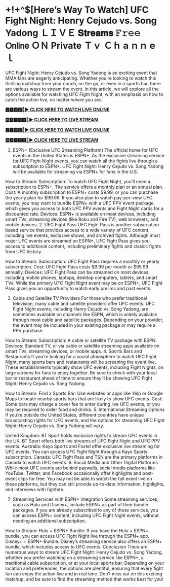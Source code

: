 # +!+^$[Here’s Way To Watch] UFC Fight Night: Henry Cejudo vs. Song Yadong ＬＩＶＥ 𝐒𝐭𝐫𝐞𝐚𝐦𝐬 𝙵𝚛𝚎𝚎 𝖮𝗇𝗅𝗂𝗇𝖾 ＯＮ Private Ｔｖ Ｃｈａｎｎｅｌ

UFC Fight Night: Henry Cejudo vs. Song Yadong is an exciting event that MMA fans are eagerly anticipating. Whether you’re looking to watch this thrilling matchup from your couch, on the go, or even in a sports bar, there are various ways to stream the event. In this article, we will explore all the options available for watching UFC Fight Night, with an emphasis on how to catch the action live, no matter where you are.

**[🅻🅸🆅🅴🔴▶️ CLICK HERE TO WATCH LIVE ONLINE](https://cutt.ly/vreQaNob)**

**[🆆🅰🆃🅲🅷🔴▶️ CLICK HERE TO LIVE STREAM](https://cutt.ly/vreQaNob)**

**[🅻🅸🆅🅴🔴▶️ CLICK HERE TO WATCH LIVE ONLINE](https://cutt.ly/vreQaNob)**

**[🆆🅰🆃🅲🅷🔴▶️ CLICK HERE TO LIVE STREAM](https://cutt.ly/vreQaNob)**

1. ESPN+ (Exclusive UFC Streaming Platform)
The official home for UFC events in the United States is ESPN+. As the exclusive streaming service for UFC Fight Night events, you can watch all the fights live through a subscription to ESPN+. UFC Fight Night: Henry Cejudo vs. Song Yadong will be available for streaming via ESPN+ for fans in the U.S.

How to Stream:
Subscription: To watch UFC Fight Night, you’ll need a subscription to ESPN+. The service offers a monthly plan or an annual plan.
Cost: A monthly subscription to ESPN+ costs $9.99, or you can purchase the yearly plan for $99.99. If you also plan to watch pay-per-view UFC events, you may want to bundle ESPN+ with a UFC PPV event package, which gives you access to both UFC PPV events and Fight Night cards for a discounted rate.
Devices: ESPN+ is available on most devices, including smart TVs, streaming devices (like Roku and Fire TV), web browsers, and mobile devices.
2. UFC Fight Pass
UFC Fight Pass is another subscription-based service that provides access to a wide variety of UFC content, including live events, exclusive shows, and archived fights. Although most major UFC events are streamed on ESPN+, UFC Fight Pass gives you access to additional content, including preliminary fights and classic fights from UFC history.

How to Stream:
Subscription: UFC Fight Pass requires a monthly or yearly subscription.
Cost: UFC Fight Pass costs $9.99 per month or $95.99 annually.
Devices: UFC Fight Pass can be streamed on most devices, including mobile phones, laptops, desktop computers, tablets, and smart TVs.
While the primary UFC Fight Night event may be on ESPN+, UFC Fight Pass gives you an opportunity to watch early prelims and past events.

3. Cable and Satellite TV Providers
For those who prefer traditional television, many cable and satellite providers offer UFC events. UFC Fight Night events, including Henry Cejudo vs. Song Yadong, are sometimes available on channels like ESPN, which is widely available through most cable and satellite packages. Depending on your provider, the event may be included in your existing package or may require a PPV purchase.

How to Stream:
Subscription: A cable or satellite TV package with ESPN.
Devices: Standard TV, or via cable or satellite streaming apps available on smart TVs, streaming devices, or mobile apps.
4. Sports Bars and Restaurants
If you’re looking for a social atmosphere to watch UFC Fight Night, many sports bars and restaurants will be screening the event live. These establishments typically show UFC events, including Fight Nights, on large screens for fans to enjoy together. Be sure to check with your local bar or restaurant ahead of time to ensure they’ll be showing UFC Fight Night: Henry Cejudo vs. Song Yadong.

How to Stream:
Find a Sports Bar: Use websites or apps like Yelp or Google Maps to locate nearby sports bars that are likely to show UFC events.
Cost: Some bars may charge a cover fee to enter during live UFC events, or you may be required to order food and drinks.
5. International Streaming Options
If you’re outside the United States, different countries have unique broadcasting rights for UFC events, and the options for streaming UFC Fight Night: Henry Cejudo vs. Song Yadong will vary.

United Kingdom:
BT Sport holds exclusive rights to stream UFC events in the UK. BT Sport offers both live streams of UFC Fight Night and UFC PPV events.
Australia:
Kayo Sports and Foxtel offer exclusive live streaming for UFC events. You can access UFC Fight Night through a Kayo Sports subscription.
Canada:
UFC Fight Pass and TSN are the primary platforms in Canada to watch UFC events.
6. Social Media and Other Digital Platforms
While most UFC events are behind paywalls, social media platforms like YouTube, Twitter, and Facebook occasionally offer highlights and post-event clips for free. You may not be able to watch the full event live on these platforms, but they can still provide up-to-date information, highlights, and interviews with fighters.

7. Streaming Services with ESPN+ Integration
Some streaming services, such as Hulu and Disney+, include ESPN+ as part of their bundle packages. If you are already subscribed to any of these services, you can access ESPN+ content, including UFC Fight Night events, without needing an additional subscription.

How to Stream:
Hulu + ESPN+ Bundle: If you have the Hulu + ESPN+ bundle, you can access UFC Fight Night live through the ESPN+ app.
Disney+ + ESPN+ Bundle: Disney’s streaming service also offers an ESPN+ bundle, which includes access to UFC events.
Conclusion
There are numerous ways to stream UFC Fight Night: Henry Cejudo vs. Song Yadong, whether you prefer watching on a streaming service like ESPN+, a traditional cable subscription, or at your local sports bar. Depending on your location and preferences, the options are plentiful, ensuring that every fight fan can enjoy the action live and in real time. Don’t miss out on this exciting matchup, and be sure to find the streaming method that works best for you!
